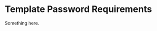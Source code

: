 [title]: # (Template Password Requirements)
[tags]: # (XXX)
[priority]: # (5074)
# Template Password Requirements
Something here.
